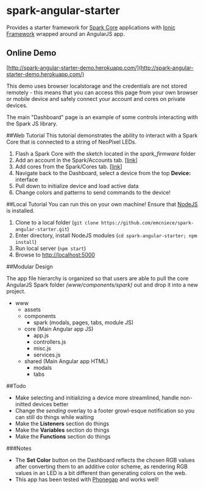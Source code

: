 # spark-angular-starter

Provides a starter framework for [Spark Core](https://www.spark.io/) applications with [Ionic Framework](http://ionicframework.com/) wrapped around an AngularJS app.

## Online Demo
[http://spark-angular-starter-demo.herokuapp.com/](http://spark-angular-starter-demo.herokuapp.com/)

This demo uses browser localstorage and the credentials are not stored remotely - this means that you can access this page from your own browser or mobile device and safely connect your account and cores on private devices.

The main "Dashboard" page is an example of some controls interacting with the Spark JS library.

##Web Tutorial
This tutorial demonstrates the ability to interact with a Spark Core that is connected to a string of NeoPixel LEDs.

1. Flash a Spark Core with the sketch located in the *spark_firmware* folder
1. Add an account in the Spark/Accounts tab. [[link](http://spark-angular-starter-demo.herokuapp.com/#/tab/spark/accounts)]
1. Add cores from the Spark/Cores tab. [[link](http://spark-angular-starter-demo.herokuapp.com/#/tab/spark/cores)]
1. Navigate back to the Dashboard, select a device from the top **Device:** interface
1. Pull down to initialize device and load active data
1. Change colors and patterns to send commands to the device!

##Local Tutorial
You can run this on your own machine! Ensure that [NodeJS](http://nodejs.org/download/) is installed.

1. Clone to a local folder (`git clone https://github.com/emcniece/spark-angular-starter.git`)
1. Enter directory, install NodeJS modules (`cd spark-angular-starter; npm install`)
1. Run local server (`npm start`)
1. Browse to [http://localhost:5000](http://localhost:5000)

##Modular Design

The app file hierarchy is organized so that users are able to pull the core AngularJS Spark folder *(www/components/spark)* out and drop it into a new project.

- www
  - assets
  - components
    - spark (modals, pages, tabs, module JS)
  - core (Main Angular app JS)
    - app.js
    - controllers.js
    - misc.js
    - services.js
  - shared (Main Angular app HTML)
    - modals
    - tabs


##Todo
- Make selecting and initializing a device more streamlined, handle non-initted devices better
- Change the _sending_ overlay to a footer growl-esque notification so you can still do things while waiting
- Make the **Listeners** section do things
- Make the **Variables** section do things
- Make the **Functions** section do things


###Notes

- The **Set Color** button on the Dashboard reflects the chosen RGB values after converting them to an additive color scheme, as rendering RGB values in an LED is a bit different than generating colors on the web.
- This app has been tested with [Phonegap](http://phonegap.com/) and works well!
